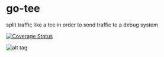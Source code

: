# go-tee
split traffic like a tee in order to send traffic to a debug system

[![Coverage Status](https://coveralls.io/repos/github/aofry/go-tee/badge.svg?branch=master)](https://coveralls.io/github/aofry/go-tee?branch=master)

![alt tag](https://storage.googleapis.com/gopherizeme.appspot.com/gophers/59b95b5c49448dff3581548e138cdb4fbf194036.png=20x20)